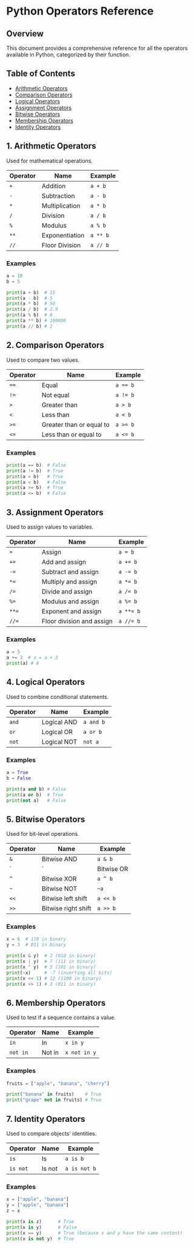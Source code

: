 # Python Operators Reference

## Overview

This document provides a comprehensive reference for all the operators available in Python, categorized by their function.

## Table of Contents

- [Arithmetic Operators](#arithmetic-operators)
- [Comparison Operators](#comparison-operators)
- [Logical Operators](#logical-operators)
- [Assignment Operators](#assignment-operators)
- [Bitwise Operators](#bitwise-operators)
- [Membership Operators](#membership-operators)
- [Identity Operators](#identity-operators)

## 1. Arithmetic Operators

Used for mathematical operations.

| Operator | Name           | Example    |
| -------- | -------------- | ---------- |
| `+`    | Addition       | `a + b`  |
| `-`    | Subtraction    | `a - b`  |
| `*`    | Multiplication | `a * b`  |
| `/`    | Division       | `a / b`  |
| `%`    | Modulus        | `a % b`  |
| `**`   | Exponentiation | `a ** b` |
| `//`   | Floor Division | `a // b` |

### Examples

```python
a = 10
b = 5

print(a + b)  # 15
print(a - b)  # 5
print(a * b)  # 50
print(a / b)  # 2.0
print(a % b)  # 0
print(a ** b) # 100000
print(a // b) # 2
```


## 2. Comparison Operators

Used to compare two values.

| Operator | Name                     | Example    |
| -------- | ------------------------ | ---------- |
| `==`   | Equal                    | `a == b` |
| `!=`   | Not equal                | `a != b` |
| `>`    | Greater than             | `a > b`  |
| `<`    | Less than                | `a < b`  |
| `>=`   | Greater than or equal to | `a >= b` |
| `<=`   | Less than or equal to    | `a <= b` |

### Examples

```python
print(a == b)  # False
print(a != b)  # True
print(a > b)   # True
print(a < b)   # False
print(a >= b)  # True
print(a <= b)  # False
```


## 3. Assignment Operators

Used to assign values to variables.

| Operator | Name                      | Example     |
| -------- | ------------------------- | ----------- |
| `=`    | Assign                    | `a = b`   |
| `+=`   | Add and assign            | `a += b`  |
| `-=`   | Subtract and assign       | `a -= b`  |
| `*=`   | Multiply and assign       | `a *= b`  |
| `/=`   | Divide and assign         | `a /= b`  |
| `%=`   | Modulus and assign        | `a %= b`  |
| `**=`  | Exponent and assign       | `a **= b` |
| `//=`  | Floor division and assign | `a //= b` |

### Examples

```python
a = 5
a += 3  # a = a + 3
print(a) # 8
```



## 4. Logical Operators

Used to combine conditional statements.

| Operator | Name        | Example     |
| -------- | ----------- | ----------- |
| `and`  | Logical AND | `a and b` |
| `or`   | Logical OR  | `a or b`  |
| `not`  | Logical NOT | `not a`   |

### Examples

```python
a = True
b = False

print(a and b) # False
print(a or b)  # True
print(not a)   # False
```



## 5. Bitwise Operators

Used for bit-level operations.

| Operator | Name                | Example    |
| -------- | ------------------- | ---------- |
| `&`    | Bitwise AND         | `a & b`  |
| `        | `                   | Bitwise OR |
| `^`    | Bitwise XOR         | `a ^ b`  |
| `~`    | Bitwise NOT         | `~a`     |
| `<<`   | Bitwise left shift  | `a << b` |
| `>>`   | Bitwise right shift | `a >> b` |

### Examples

```python
x = 6  # 110 in binary
y = 3  # 011 in binary

print(x & y)  # 2 (010 in binary)
print(x | y)  # 7 (111 in binary)
print(x ^ y)  # 5 (101 in binary)
print(~x)     # -7 (inverting all bits)
print(x << 1) # 12 (1100 in binary)
print(x >> 1) # 3 (011 in binary)
```



## 6. Membership Operators

Used to test if a sequence contains a value.

| Operator   | Name   | Example        |
| ---------- | ------ | -------------- |
| `in`     | In     | `x in y`     |
| `not in` | Not in | `x not in y` |

### Examples

```python
fruits = ["apple", "banana", "cherry"]

print("banana" in fruits)    # True
print("grape" not in fruits) # True
```



## 7. Identity Operators

Used to compare objects' identities.

| Operator   | Name   | Example        |
| ---------- | ------ | -------------- |
| `is`     | Is     | `a is b`     |
| `is not` | Is not | `a is not b` |

### Examples

```python
x = ["apple", "banana"]
y = ["apple", "banana"]
z = x

print(x is z)      # True
print(x is y)      # False
print(x == y)      # True (because x and y have the same content)
print(x is not y)  # True
```
